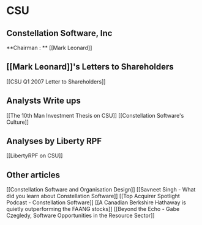 # CSU

## Constellation Software, Inc

**Chairman : ** [[Mark Leonard]]



## [[Mark Leonard]]'s Letters to Shareholders

[[CSU Q1 2007 Letter to Shareholders]]


## Analysts Write ups

[[The 10th Man Investment Thesis on CSU]]
[[Constellation Software's Culture]]

## Analyses by Liberty RPF
[[LibertyRPF on CSU]]

## Other articles

[[Constellation Software and Organisation Design]]
[[Savneet Singh - What did you learn about Constellation Software]]
[[Top Acquirer Spotlight Podcast - Constellation Software]]
[[A Canadian Berkshire Hathaway is quietly outperforming the FAANG stocks]]
[[Beyond the Echo - Gabe Czegledy, Software Opportunities in the Resource Sector]]






